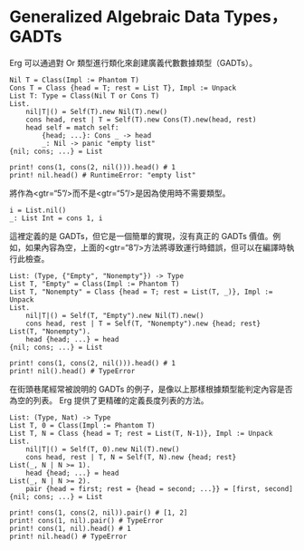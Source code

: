 # Generalized Algebraic Data Types，GADTs

Erg 可以通過對 Or 類型進行類化來創建廣義代數數據類型（GADTs）。


```erg
Nil T = Class(Impl := Phantom T)
Cons T = Class {head = T; rest = List T}, Impl := Unpack
List T: Type = Class(Nil T or Cons T)
List.
    nil|T|() = Self(T).new Nil(T).new()
    cons head, rest | T = Self(T).new Cons(T).new(head, rest)
    head self = match self:
        {head; ...}: Cons _ -> head
        _: Nil -> panic "empty list"
{nil; cons; ...} = List

print! cons(1, cons(2, nil())).head() # 1
print! nil.head() # RuntimeError: "empty list"
```

將作為<gtr=“5”/>而不是<gtr=“5”/>是因為使用時不需要類型。


```erg
i = List.nil()
_: List Int = cons 1, i
```

這裡定義的是 GADTs，但它是一個簡單的實現，沒有真正的 GADTs 價值。例如，如果內容為空，上面的<gtr=“8”/>方法將導致運行時錯誤，但可以在編譯時執行此檢查。


```erg
List: (Type, {"Empty", "Nonempty"}) -> Type
List T, "Empty" = Class(Impl := Phantom T)
List T, "Nonempty" = Class {head = T; rest = List(T, _)}, Impl := Unpack
List.
    nil|T|() = Self(T, "Empty").new Nil(T).new()
    cons head, rest | T = Self(T, "Nonempty").new {head; rest}
List(T, "Nonempty").
    head {head; ...} = head
{nil; cons; ...} = List

print! cons(1, cons(2, nil())).head() # 1
print! nil().head() # TypeError
```

在街頭巷尾經常被說明的 GADTs 的例子，是像以上那樣根據類型能判定內容是否為空的列表。 Erg 提供了更精確的定義長度列表的方法。


```erg
List: (Type, Nat) -> Type
List T, 0 = Class(Impl := Phantom T)
List T, N = Class {head = T; rest = List(T, N-1)}, Impl := Unpack
List.
    nil|T|() = Self(T, 0).new Nil(T).new()
    cons head, rest | T, N = Self(T, N).new {head; rest}
List(_, N | N >= 1).
    head {head; ...} = head
List(_, N | N >= 2).
    pair {head = first; rest = {head = second; ...}} = [first, second]
{nil; cons; ...} = List

print! cons(1, cons(2, nil)).pair() # [1, 2]
print! cons(1, nil).pair() # TypeError
print! cons(1, nil).head() # 1
print! nil.head() # TypeError
```